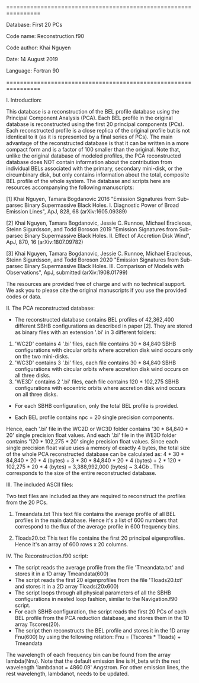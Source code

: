================================================================
 
 Database: First 20 PCs

 Code name: Reconstruction.f90
 
 Code author: Khai Nguyen
 
 Date: 14 August 2019
 
 Language: Fortran 90
 
================================================================

I. Introduction:

This database is a reconstruction of the BEL profile database using the Principal Component Analysis (PCA). Each BEL profile in the original database is reconstructed using the first 20 principal components (PCs). Each reconstructed profile is a close replica of the original profile but is not identical to it (as it is represented by a final series of PCs). The main advantage of the reconstructed database is that it can be written in a more compact form and is a factor of 100 smaller than the original. Note that, unlike the original database of modeled profiles, the PCA reconstructed database does NOT contain information about the contribution from individual  BELs associated with the primary, secondary mini-disk, or the circumbinary disk, but only contains information about the total, composite BEL profile of the whole system. The database and scripts here are resources accompanying the following manuscripts: 

[1] Khai Nguyen, Tamara Bogdanovic 2016 "Emission Signatures from Sub-parsec Binary Supermassive Black Holes. I. Diagnostic Power of Broad Emission Lines", ApJ, 828, 68 (arXiv:1605.09389)

[2] Khai Nguyen, Tamara Bogdanovic, Jessie C. Runnoe, Michael Eracleous, Steinn Sigurdsson, and Todd Boroson 2019 "Emission Signatures from Sub-parsec Binary Supermassive Black Holes. II. Effect of Accretion Disk Wind", ApJ, 870, 16 (arXiv:1807.09782)

[3] Khai Nguyen, Tamara Bogdanovic, Jessie C. Runnoe, Michael Eracleous, Steinn Sigurdsson, and Todd Boroson 2020 "Emission Signatures from Sub-parsec Binary Supermassive Black Holes. III. Comparison of Models with Observations", ApJ, submitted (arXiv:1908.01799)

The resources are provided free of charge and with no technical support. We ask you to please cite the original manuscripts if you use the provided codes or data.


II. The PCA reconstructed database:

+ The reconstructed database contains BEL profiles of 42,362,400 different SBHB configurations as described in paper [2]. They are stored as binary files with an extension '.bi' in 3 different folders:

 1) 'WC2D' contains 4 '.bi' files, each file contains  30 *  84,840 SBHB configurations with circular orbits where accretion disk wind occurs only on the two mini-disks.
 2) 'WC3D' contains 3 '.bi' files, each file contains  30 *  84,840 SBHB configurations with circular orbits where accretion disk wind occurs on all three disks.
 3) 'WE3D' contains 2 '.bi' files, each file contains 120 * 102,275 SBHB configurations with eccentric orbits where accretion disk wind occurs on all three disks.

+ For each SBHB configuration, only the total BEL profile is provided.

+ Each BEL profile contains npc = 20 single precision components.

Hence, each '.bi' file in the WC2D or WC3D folder contains '30  *  84,840 * 20' single precision float values. 
And each '.bi' file in the WE3D folder contains '120 * 102,275 * 20' single precision float values. Since each single precision float value uses a memory of exactly 4 bytes, the total size of the whole PCA reconstructed database can be calculated as:
4 * 30 * 84,840 * 20 * 4 (bytes) + 3 * 30 * 84,840 * 20 * 4 (bytes)  + 2 * 120 * 102,275 * 20 * 4 (bytes)  =  3,388,992,000 (bytes) ~ 3.4Gb . This corresponds to the size of the entire reconstructed database.



III. The included ASCII files: 

Two text files are included as they are required to reconstruct the profiles from the 20 PCs.

 1) Tmeandata.txt 
This text file contains the average profile of all BEL profiles in the main database. Hence it's a list of 600 numbers that correspond to the flux of the average profile in 600 frequency bins.

 2) Tloads20.txt
This text file contains the first 20 principal eigenprofiles. Hence it's an array of 600 rows x 20 columns.


IV. The Reconstruction.f90 script:

+ The script reads the average profile from the file 'Tmeandata.txt' and stores it in a 1D array Tmeandata(600)
+ The script reads the first 20 eigenprofiles from the file 'Tloads20.txt' and stores it in a 2D array Tloads(20x600)
+ The script loops through all physical parameters of all the SBHB configurations in nested loop fashion, similar to the Navigation.f90 script.
+ For each SBHB configuration, the script reads the first 20 PCs of each BEL profile from the PCA reduction database, and stores them in the 1D array Tscores(20).
+ The script then reconstructs the BEL profile and stores it in the 1D array Fnu(600) by using the following relation: Fnu = (Tscores * Tloads) + Tmeandata

The wavelength of each frequency bin can be found from the array lambda(Nnu). Note that the default emission line is H_beta with the rest wavelength 'lambdanot = 4860.09' Angstrom. For other emission lines, the rest wavelength, lambdanot, needs to be updated.



